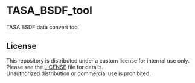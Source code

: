# TASA_BSDF_tool
TASA BSDF data convert tool


## License

This repository is distributed under a custom license for internal use only.  
Please see the [LICENSE](./LICENSE) file for details.  
Unauthorized distribution or commercial use is prohibited.
